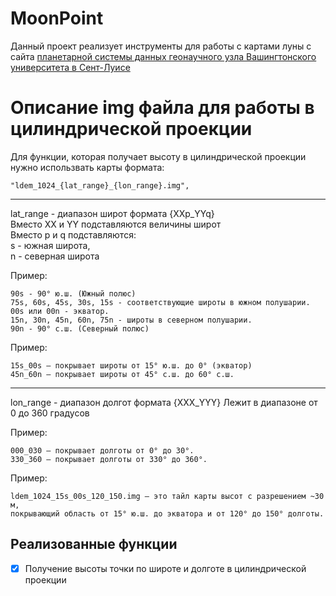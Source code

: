 # MoonPoint
Данный проект реализует инструменты для работы с картами луны с сайта [планетарной системы данных геонаучного узла Вашингтонского университета в Сент-Луисе](https://pds-geosciences.wustl.edu/lro/lro-l-lola-3-rdr-v1/lrolol_1xxx/data/lola_gdr/)

# Описание img файла для работы в цилиндрической проекции

Для функции, которая получает высоту в цилиндрической проекции
нужно использвать карты формата: 

    "ldem_1024_{lat_range}_{lon_range}.img",
    
---

lat_range - диапазон широт формата {XXp_YYq}<br>
Вместо XX и YY подставляются величины широт<br>
Вместо p и q подставляются:<br>
s - южная широта,<br>
n - северная широта

Пример:

    90s - 90° ю.ш. (Южный полюс)
    75s, 60s, 45s, 30s, 15s - соответствующие широты в южном полушарии.
    00s или 00n - экватор.
    15n, 30n, 45n, 60n, 75n - широты в северном полушарии.
    90n - 90° с.ш. (Северный полюс)

Пример: 

    15s_00s — покрывает широты от 15° ю.ш. до 0° (экватор)
    45n_60n — покрывает широты от 45° с.ш. до 60° с.ш.

---

lon_range - диапазон долгот формата {XXX_YYY}
  Лежит в диапазоне от 0 до 360 градусов
  
Пример:
  
    000_030 — покрывает долготы от 0° до 30°. 
    330_360 — покрывает долготы от 330° до 360°.


Пример: 

    ldem_1024_15s_00s_120_150.img — это тайл карты высот с разрешением ~30 м,
    покрывающий область от 15° ю.ш. до экватора и от 120° до 150° долготы.

## Реализованные функции
- [x] Получение высоты точки по широте и долготе в цилиндрической проекции
